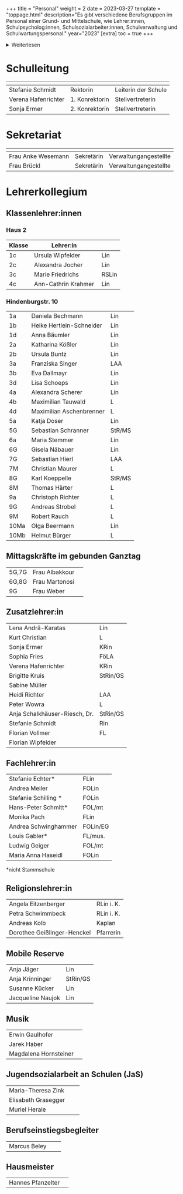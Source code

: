 +++
title = "Personal"
weight = 2
date = 2023-03-27
template = "toppage.html"
description="Es gibt verschiedene Berufsgruppen im Personal einer Grund- und Mittelschule, wie Lehrer:innen, Schulpsycholog:innen, Schulsozialarbeiter:innen, Schulverwaltung und Schulwartungspersonal."
year="2023"
[extra]
toc = true
+++
<details>
<summary>Weiterlesen</summary>
Das Personal einer Grund- und Mittelschule kann aus verschiedenen Berufsgruppen bestehen, einschließlich:

1.  Lehrer:innen: Sie sind für den Unterricht und die pädagogische Entwicklung der Schüler:innen verantwortlich. Sie planen und liefern Unterricht, erstellen Tests und Bewertungen, halten Elterngespräche und arbeiten mit anderen Lehrer:innen und der Schulleitung zusammen, um den Erfolg der Schüler:innen sicherzustellen.
    
2.  Schulpsycholog:innen: Sie unterstützen die Schüler:innen bei emotionalen und Verhaltensproblemen sowie bei der Bewältigung von Lernproblemen. Sie arbeiten eng mit den Lehrer:innen und der Schulleitung zusammen, um sicherzustellen, dass die Schüler:innen alle Ressourcen erhalten, die sie benötigen, um erfolgreich zu sein.
    
3.  Schulsozialarbeiter:innen: Sie bieten Unterstützung und Beratung bei sozialen, emotionalen und familiären Problemen und helfen den Schüler:innen, mit Stress und Angst umzugehen. Sie arbeiten auch mit den Lehrer:innen und der Schulleitung zusammen, um sicherzustellen, dass die Schüler:innen alle Ressourcen erhalten, die sie benötigen, um erfolgreich zu sein.
    
4.  Schulverwaltung: Sie umfassen den Schulleiter:innen und andere Administratoren:innen, die die Schule betreiben und organisieren. Sie arbeiten daran, eine sichere und unterstützende Umgebung für die Schüler:innen und das Personal zu schaffen und setzen Richtlinien und Verfahren um, um den Erfolg der Schüler:innen sicherzustellen.
    
5.  Schulwartungspersonal: Sie sind für die Reinigung und Instandhaltung der Schule und des Schulgeländes verantwortlich. Sie sorgen dafür, dass die Schule sauber und sicher ist und dass die Schüler:innen und das Personal alle notwendigen Ressourcen haben.
</details>

# Schulleitung
|  <!-- --> |  <!-- --> | <!-- -->  |   
|---|---|---|
| Stefanie Schmidt  | Rektorin  |  Leiterin der Schule  |   
|  Verena Hafenrichter |  1. Konrektorin  | Stellvertreterin  |   
|  Sonja Ermer |  2. Konrektorin |  Stellvertreterin |   

# Sekretariat

|  <!-- --> |  <!-- --> | <!-- -->  |   
|------|---|---|
| Frau Anke Wesemann | Sekretärin |  Verwaltungangestellte  |   
| Frau Brückl | Sekretärin |  Verwaltungangestellte  |   

# Lehrerkollegium

## Klassenlehrer:innen
### Haus 2
| Klasse |         Lehrer:in        | |
|-------|-------------------------------------|------|
| 1c    | Ursula Wipfelder                    | ﻿ Lin     |
| 2c    | Alexandra Jocher                    | ﻿   Lin    | 
| 3c    | Marie Friedrichs                    | ﻿   RSLin     |
| 4c    | Ann-Cathrin Krahmer                 | ﻿    Lin     |        

### Hindenburgstr. 10

|                  |                          |                       |
|-------------------------------------|--------------------------|---|
| 1a                               | Daniela Bechmann           | Lin    |
| 1b                                | Heike Hertlein-Schneider   | Lin    |
| 1d                                   | Anna Bäumler                | Lin    |
| 2a                                  | Katharina Kößler           | Lin    |
| 2b                                  | Ursula Buntz              | Lin    |
| 3a                                  | Franziska Singer           | LAA    |
| 3b                                  | Eva Dallmayr              | Lin    |
| 3d                                  | Lisa Schoeps               | Lin    |
| 4a                                  | Alexandra Scherer          | Lin    |
| 4b                                  | Maximilian Tauwald               | L      |
| 4d                                  | Maximilian Aschenbrenner  | L      |
| 5a                                  | Katja Doser                | Lin    |
| 5G                                  | Sebastian Schranner        | StR/MS |
| 6a                                  | Maria Stemmer              | Lin    |
| 6G                                  | Gisela Näbauer             | Lin    |
| 7G                                  | Sebastian Hierl            | LAA    |
| 7M                                  | Christian Maurer           | L      |
| 8G                                  | Karl Koeppelle             | StR/MS     |
| 8M                                  | Thomas Härter             | L      |
| 9a                                  | Christoph Richter        | L      |
| 9G                                  | Andreas Strobel            | L      |
| 9M                                  | Robert Rauch              | L      |
| 10Ma                                | Olga Beermann              | Lin    |
| 10Mb                                | Helmut Bürger              | L      |

## Mittagskräfte im gebunden Ganztag
|     |                |   |   
|-------------------------------------|----------------|---|
| 5G,7G                               | Frau Albakkour |   |   
| 6G,8G                               | Frau Martonosi |   |   
| 9G                                  | Frau Weber     |   |   

## Zusatzlehrer:in      
|          |            |
|-------------------------------|------------|
| Lena Andrä-Karatas            | Lin        |
| Kurt Christian                | L          |
| Sonja Ermer                   | KRin       |
| Sophia Fries                  | FöLA       |
| Verena Hafenrichter           | KRin       |
| Brigitte Kruis                | StRin/GS   |
| Sabine Müller                 |            |
| Heidi Richter                 | LAA        |
| Peter Wowra                   | L          |
| Anja Schalkhäuser-Riesch, Dr. | StRin/GS   |
| Stefanie Schmidt              | Rin        |
| Florian Vollmer               | FL         |
| Florian Wipfelder             |            |

## Fachlehrer:in   
|          |            |
|-------------------------------|------------|
| Stefanie Echter*              | FLin       |
| Andrea Meiler                 | FOLin        |
| Stefanie Schilling *          | FOLin     |
| Hans-Peter Schmitt*           | FOL/mt     |
| Monika Pach                   | FLin       |
| Andrea Schwinghammer          | FOLin/EG   |
| Louis Gabler*                 | FL/mus.    |
| Ludwig Geiger                 | FOL/mt     |
| Maria Anna Haseidl            | FOLin      |

*nicht Stammschule

## Religionslehrer:in   
|          |            |
|-------------------------------|------------|
| Angela Eitzenberger           | RLin i. K. |
| Petra Schwimmbeck             | RLin i. K. |
| Andreas Kolb                  | Kaplan     |
| Dorothee Geißlinger-Henckel   | Pfarrerin  |

## Mobile Reserve   
|          |            |
|-------------------------------|------------|
| Anja Jäger                    | Lin        |
| Anja Krinninger               | StRin/GS   |
| Susanne Kücker                | Lin        |
| Jacqueline Naujok             | Lin        |

##  Musik  
|          |            |
|-------------------------------|------------|
| Erwin Gaulhofer               |            |
| Jarek Haber                   |            |
| Magdalena Hornsteiner         |            |

## Jugendsozialarbeit an Schulen (JaS)
|      |                |      |
|-------------------------------------|----------------|---|
| Maria-Theresa Zink                  |                |   |   
| Elisabeth Grasegger                 |                |   |   
| Muriel Herale                       |                |   |    

## Berufseinstiegsbegleiter
|      |                |      |
|-------------------------------------|----------------|---|
| Marcus Beley                |                |   |   


## Hausmeister
|          | |
|-------------------------------|---|
| Hannes Pfanzelter             | |

